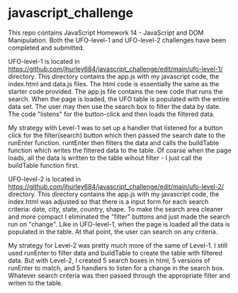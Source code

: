 # javascript_challenge
This repo contains JavaScript Homework 14 - JavaScript and DOM Manipulation.  Both the UFO-level-1 and UFO-level-2 challenges have been completed and submitted.

UFO-level-1 is located in https://github.com/jhurley684/javascript_challenge/edit/main/ufo-level-1/  directory.  This directory contains the app.js with my javascript code, the index.html and data.js files.  The html code is essentially the same as the starter code provided.  The app.js file contains the new code that runs the search.  When the page is loaded, the UFO table is populated with the entire data set.  The user may then use the search box to filter the data by date.  The code "listens" for the button-click and then loads the filtered data.

My strategy with Level-1 was to set up a handler that listened for a button click for the filter(search) button which then passed the search date to the runEnter function.  runtEnter then filters the data and calls the buildTable function which writes the filtered data to the table.  Of coarse when the page loads, all the data is written to the table wihout filter - I just call the buildTable function first.

UFO-level-2 is located in https://github.com/jhurley684/javascript_challenge/edit/main/ufo-level-2/  directory.  This directory contains the app.js with my javascript code, the index.html was adjusted so that there is a input form for each search criteria: date, city, state, country, shape.  To make the search area cleaner and more compact I eliminated the "filter" buttons and just made the search run on "change".  Like in UFO-level-1, when the page is loaded all the data is populated in the table.  At that point, the user can search on any criteria.

My strategy for Level-2 was pretty much more of the same of Level-1.  I still used runEnter to filter data and buildTable to create the table with filtered data.  But with Level-2, I created 5 search boxes in html, 5 versions of runEnter to match, and 5 handlers to listen for a change in the search box.  Whatever search criteria was then passed through the appropriate filter and writen to the table.



